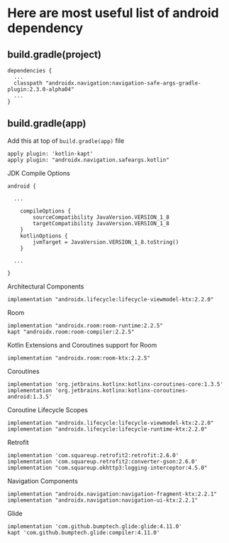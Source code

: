 # Here are most useful list of android dependency 

## build.gradle(project)
    
    dependencies {
      ...
      classpath "androidx.navigation:navigation-safe-args-gradle-plugin:2.3.0-alpha04"
      ...
    }

## build.gradle(app)

  Add this at top of `build.gradle(app)` file
   
    apply plugin: 'kotlin-kapt'
    apply plugin: "androidx.navigation.safeargs.kotlin"

   JDK Compile Options 
   
    android {
    
      ...
   
        compileOptions {
            sourceCompatibility JavaVersion.VERSION_1_8
            targetCompatibility JavaVersion.VERSION_1_8
        }
        kotlinOptions {
            jvmTarget = JavaVersion.VERSION_1_8.toString()
        }
        
      ...
    
    }
    
   Architectural Components
   
    implementation "androidx.lifecycle:lifecycle-viewmodel-ktx:2.2.0"

   Room
   
    implementation "androidx.room:room-runtime:2.2.5"
    kapt "androidx.room:room-compiler:2.2.5"

   Kotlin Extensions and Coroutines support for Room
   
    implementation "androidx.room:room-ktx:2.2.5"

   Coroutines
   
    implementation 'org.jetbrains.kotlinx:kotlinx-coroutines-core:1.3.5'
    implementation 'org.jetbrains.kotlinx:kotlinx-coroutines-android:1.3.5'

   Coroutine Lifecycle Scopes
   
    implementation "androidx.lifecycle:lifecycle-viewmodel-ktx:2.2.0"
    implementation "androidx.lifecycle:lifecycle-runtime-ktx:2.2.0"

   Retrofit
   
    implementation 'com.squareup.retrofit2:retrofit:2.6.0'
    implementation 'com.squareup.retrofit2:converter-gson:2.6.0'
    implementation "com.squareup.okhttp3:logging-interceptor:4.5.0"

   Navigation Components
   
    implementation "androidx.navigation:navigation-fragment-ktx:2.2.1"
    implementation "androidx.navigation:navigation-ui-ktx:2.2.1"

   Glide
   
    implementation 'com.github.bumptech.glide:glide:4.11.0'
    kapt 'com.github.bumptech.glide:compiler:4.11.0'
